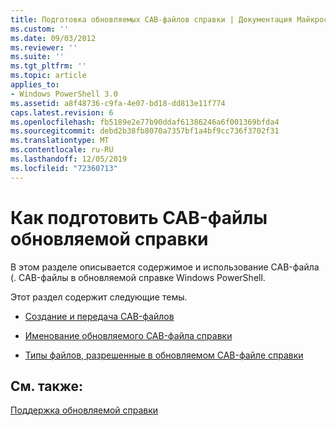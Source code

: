 ```yaml
---
title: Подготовка обновляемых CAB-файлов справки | Документация Майкрософт
ms.custom: ''
ms.date: 09/03/2012
ms.reviewer: ''
ms.suite: ''
ms.tgt_pltfrm: ''
ms.topic: article
applies_to:
- Windows PowerShell 3.0
ms.assetid: a8f48736-c9fa-4e07-bd18-dd813e11f774
caps.latest.revision: 6
ms.openlocfilehash: fb5189e2e77b90ddaf61386246a6f001369bfda4
ms.sourcegitcommit: debd2b38fb8070a7357bf1a4bf9cc736f3702f31
ms.translationtype: MT
ms.contentlocale: ru-RU
ms.lasthandoff: 12/05/2019
ms.locfileid: "72360713"
---
```

# <a name="how-to-prepare-updatable-help-cab-files"></a>Как подготовить CAB-файлы обновляемой справки

В этом разделе описывается содержимое и использование CAB-файла (. CAB-файлы в обновляемой справке Windows PowerShell.

Этот раздел содержит следующие темы.

- [Создание и передача CAB-файлов](./how-to-create-and-upload-cab-files.md)

- [Именование обновляемого CAB-файла справки](./how-to-name-an-updatable-help-cab-file.md)

- [Типы файлов, разрешенные в обновляемом CAB-файле справки](./file-types-permitted-in-an-updatable-help-cab-file.md)

## <a name="see-also"></a>См. также:

[Поддержка обновляемой справки](./supporting-updatable-help.md)